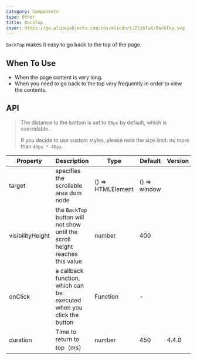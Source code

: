```yaml
---
category: Components
type: Other
title: BackTop
cover: https://gw.alipayobjects.com/zos/alicdn/tJZ5jbTwX/BackTop.svg
---
```


`BackTop` makes it easy to go back to the top of the page.

## When To Use

- When the page content is very long.
- When you need to go back to the top very frequently in order to view the contents.

## API

> The distance to the bottom is set to `50px` by default, which is overridable.
>
> If you decide to use custom styles, please note the size limit: no more than `40px * 40px`.

| Property | Description | Type | Default | Version |
| --- | --- | --- | --- | --- |
| target | specifies the scrollable area dom node | () => HTMLElement | () => window |  |
| visibilityHeight | the `BackTop` button will not show until the scroll height reaches this value | number | 400 |  |
| onClick | a callback function, which can be executed when you click the button | Function | - |  |
| duration | Time to return to top（ms） | number | 450 | 4.4.0 |
